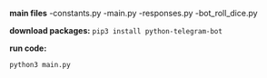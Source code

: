 **main files**
-constants.py 
-main.py
-responses.py
-bot_roll_dice.py

**download packages:**
`pip3 install python-telegram-bot`

**run code:**
```
python3 main.py
```

